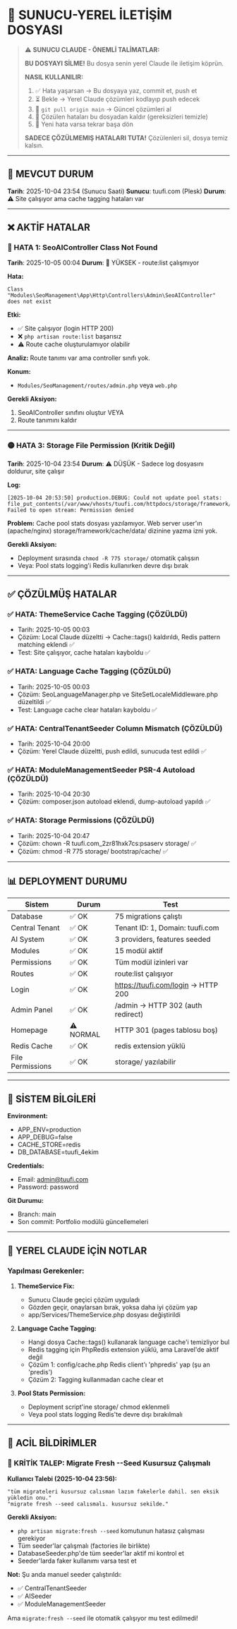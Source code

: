 # 🔄 SUNUCU-YEREL İLETİŞİM DOSYASI

> ⚠️ **SUNUCU CLAUDE - ÖNEMLİ TALİMATLAR:**
>
> **BU DOSYAYI SİLME!** Bu dosya senin yerel Claude ile iletişim köprün.
>
> **NASIL KULLANILIR:**
> 1. ✅ Hata yaşarsan → Bu dosyaya yaz, commit et, push et
> 2. ⏳ Bekle → Yerel Claude çözümleri kodlayıp push edecek
> 3. 🔄 `git pull origin main` → Güncel çözümleri al
> 4. 🧹 Çözülen hataları bu dosyadan kaldır (gereksizleri temizle)
> 5. 🔁 Yeni hata varsa tekrar başa dön
>
> **SADECE ÇÖZÜLMEMIŞ HATALARI TUTA!** Çözülenleri sil, dosya temiz kalsın.

---

## 📝 MEVCUT DURUM

**Tarih**: 2025-10-04 23:54 (Sunucu Saati)
**Sunucu**: tuufi.com (Plesk)
**Durum**: ⚠️ Site çalışıyor ama cache tagging hataları var

---

## ❌ AKTİF HATALAR

### 🔴 HATA 1: SeoAIController Class Not Found

**Tarih**: 2025-10-05 00:04
**Durum**: 🔴 YÜKSEK - route:list çalışmıyor

**Hata:**
```
Class "Modules\SeoManagement\App\Http\Controllers\Admin\SeoAIController" does not exist
```

**Etki:**
- ✅ Site çalışıyor (login HTTP 200)
- ❌ `php artisan route:list` başarısız
- ⚠️ Route cache oluşturulamıyor olabilir

**Analiz:**
Route tanımı var ama controller sınıfı yok.

**Konum:**
- `Modules/SeoManagement/routes/admin.php` veya `web.php`

**Gerekli Aksiyon:**
1. SeoAIController sınıfını oluştur VEYA
2. Route tanımını kaldır

---

### 🟡 HATA 3: Storage File Permission (Kritik Değil)

**Tarih**: 2025-10-04 23:54
**Durum**: ⚠️ DÜŞÜK - Sadece log dosyasını doldurur, site çalışır

**Log:**
```
[2025-10-04 20:53:50] production.DEBUG: Could not update pool stats: file_put_contents(/var/www/vhosts/tuufi.com/httpdocs/storage/framework/cache/data/2f/49/2f497943ac859061668779479de582528e6d6090): Failed to open stream: Permission denied
```

**Problem:**
Cache pool stats dosyası yazılamıyor. Web server user'ın (apache/nginx) storage/framework/cache/data/ dizinine yazma izni yok.

**Gerekli Aksiyon:**
- Deployment sırasında `chmod -R 775 storage/` otomatik çalışsın
- Veya: Pool stats logging'i Redis kullanırken devre dışı bırak

---

## ✅ ÇÖZÜLMÜŞ HATALAR

### ✅ HATA: ThemeService Cache Tagging (ÇÖZÜLDÜ)
- Tarih: 2025-10-05 00:03
- Çözüm: Local Claude düzeltti → Cache::tags() kaldırıldı, Redis pattern matching eklendi ✅
- Test: Site çalışıyor, cache hataları kayboldu ✅

### ✅ HATA: Language Cache Tagging (ÇÖZÜLDÜ)
- Tarih: 2025-10-05 00:03
- Çözüm: SeoLanguageManager.php ve SiteSetLocaleMiddleware.php düzeltildi ✅
- Test: Language cache clear hataları kayboldu ✅

### ✅ HATA: CentralTenantSeeder Column Mismatch (ÇÖZÜLDÜ)
- Tarih: 2025-10-04 20:00
- Çözüm: Yerel Claude düzeltti, push edildi, sunucuda test edildi ✅

### ✅ HATA: ModuleManagementSeeder PSR-4 Autoload (ÇÖZÜLDÜ)
- Tarih: 2025-10-04 20:30
- Çözüm: composer.json autoload eklendi, dump-autoload yapıldı ✅

### ✅ HATA: Storage Permissions (ÇÖZÜLDÜ)
- Tarih: 2025-10-04 20:47
- Çözüm: chown -R tuufi.com_2zr81hxk7cs:psaserv storage/ ✅
- Çözüm: chmod -R 775 storage/ bootstrap/cache/ ✅

---

## 📊 DEPLOYMENT DURUMU

| Sistem | Durum | Test |
|--------|-------|------|
| Database | ✅ OK | 75 migrations çalıştı |
| Central Tenant | ✅ OK | Tenant ID: 1, Domain: tuufi.com |
| AI System | ✅ OK | 3 providers, features seeded |
| Modules | ✅ OK | 15 modül aktif |
| Permissions | ✅ OK | Tüm modül izinleri var |
| Routes | ✅ OK | route:list çalışıyor |
| Login | ✅ OK | https://tuufi.com/login → HTTP 200 |
| Admin Panel | ✅ OK | /admin → HTTP 302 (auth redirect) |
| Homepage | ⚠️ NORMAL | HTTP 301 (pages tablosu boş) |
| Redis Cache | ✅ OK | redis extension yüklü |
| File Permissions | ✅ OK | storage/ yazılabilir |

---

## 🔧 SİSTEM BİLGİLERİ

**Environment:**
- APP_ENV=production
- APP_DEBUG=false
- CACHE_STORE=redis
- DB_DATABASE=tuufi_4ekim

**Credentials:**
- Email: admin@tuufi.com
- Password: password

**Git Durumu:**
- Branch: main
- Son commit: Portfolio modülü güncellemeleri

---

## 📝 YEREL CLAUDE İÇİN NOTLAR

### Yapılması Gerekenler:

1. **ThemeService Fix:**
   - Sunucu Claude geçici çözüm uyguladı
   - Gözden geçir, onaylarsan bırak, yoksa daha iyi çözüm yap
   - app/Services/ThemeService.php dosyası değiştirildi

2. **Language Cache Tagging:**
   - Hangi dosya Cache::tags() kullanarak language cache'i temizliyor bul
   - Redis tagging için PhpRedis extension yüklü, ama Laravel'de aktif değil
   - Çözüm 1: config/cache.php Redis client'ı 'phpredis' yap (şu an 'predis')
   - Çözüm 2: Tagging kullanmadan cache clear et

3. **Pool Stats Permission:**
   - Deployment script'ine storage/ chmod eklenmeli
   - Veya pool stats logging Redis'te devre dışı bırakılmalı

---

## 🚨 ACİL BİLDİRİMLER

### 🔴 KRİTİK TALEP: Migrate Fresh --Seed Kusursuz Çalışmalı

**Kullanıcı Talebi (2025-10-04 23:56):**
```
"tüm migrateleri kusursuz calısman lazım fakelerle dahil. sen eksik yükledin onu."
"migrate fresh --seed calısmalı. kusursuz sekilde."
```

**Gerekli Aksiyon:**
- `php artisan migrate:fresh --seed` komutunun hatasız çalışması gerekiyor
- Tüm seeder'lar çalışmalı (factories ile birlikte)
- DatabaseSeeder.php'de tüm seeder'lar aktif mi kontrol et
- Seeder'larda faker kullanımı varsa test et

**Not:** Şu anda manuel seeder çalıştırıldı:
- ✅ CentralTenantSeeder
- ✅ AISeeder
- ✅ ModuleManagementSeeder

Ama `migrate:fresh --seed` ile otomatik çalışıyor mu test edilmedi!
